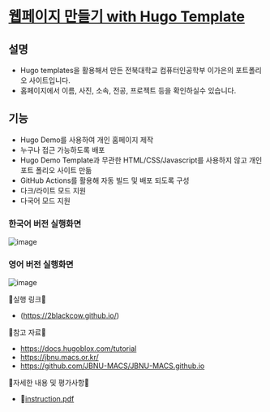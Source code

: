 # [웹페이지 만들기 with Hugo Template](https://2blackcow.github.io/)

## 설명
- Hugo templates을 활용해서 만든 전북대학교 컴퓨터인공학부 이가은의 포트폴리오 사이트입니다.
- 홈페이지에서 이름, 사진, 소속, 전공, 프로젝트 등을 확인하실수 있습니다.


## 기능
- Hugo Demo를 사용하여 개인 홈페이지 제작
- 누구나 접근 가능하도록 배포
- Hugo Demo Template과 무관한 HTML/CSS/Javascript를 사용하지 않고 개인 포트 폴리오 사이트 만듦
- GitHub Actions를 활용해 자동 빌드 및 배포 되도록 구성
- 다크/라이트 모드 지원
- 다국어 모드 지원

  

### 한국어 버전 실행화면
![image](https://github.com/user-attachments/assets/0bacd597-f0e0-4f65-9b67-db843be16e9f)

### 영어 버전 실행화면
![image](https://github.com/user-attachments/assets/a4533d64-471c-4f99-9e5a-375ccfa21faa)




📍실행 링크📍
- (https://2blackcow.github.io/)

📍참고 자료📍
- https://docs.hugoblox.com/tutorial
- https://jbnu.macs.or.kr/
- https://github.com/JBNU-MACS/JBNU-MACS.github.io
  
📍자세한 내용 및 평가사항📍
- 📜[instruction.pdf](https://github.com/user-attachments/files/17265952/instruction.pdf)
